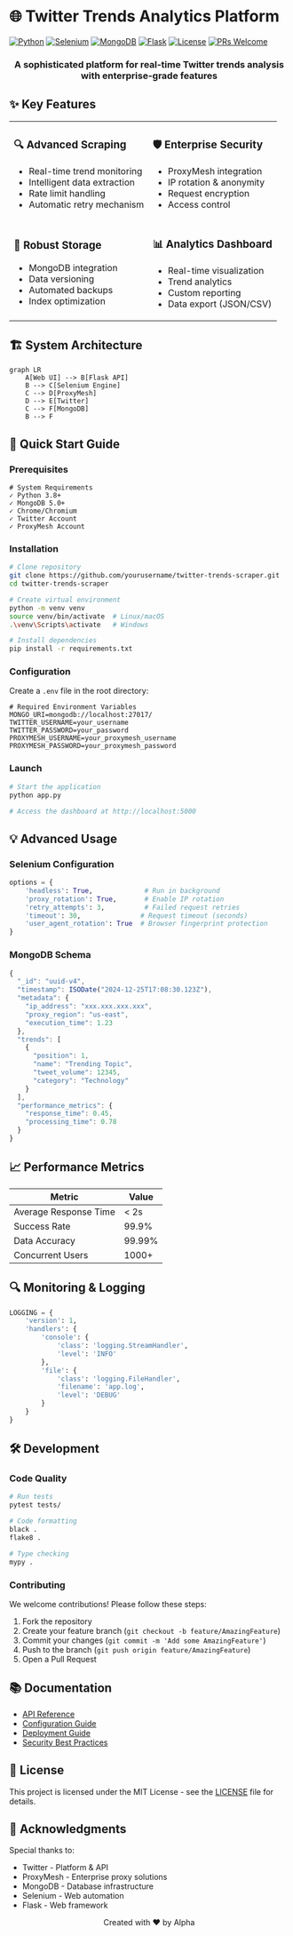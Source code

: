 # 🌐 Twitter Trends Analytics Platform

[![Python](https://img.shields.io/badge/Python-3.8%2B-blue?style=for-the-badge&logo=python)](https://www.python.org/)
[![Selenium](https://img.shields.io/badge/Selenium-4.15.2-green?style=for-the-badge&logo=selenium)](https://www.selenium.dev/)
[![MongoDB](https://img.shields.io/badge/MongoDB-Latest-brightgreen?style=for-the-badge&logo=mongodb)](https://www.mongodb.com/)
[![Flask](https://img.shields.io/badge/Flask-3.0.0-lightgrey?style=for-the-badge&logo=flask)](https://flask.palletsprojects.com/)
[![License](https://img.shields.io/badge/License-MIT-yellow?style=for-the-badge)](LICENSE)
[![PRs Welcome](https://img.shields.io/badge/PRs-welcome-brightgreen.svg?style=for-the-badge)](CONTRIBUTING.md)

<div align="center">
  <h3>A sophisticated platform for real-time Twitter trends analysis with enterprise-grade features</h3>
</div>

## ✨ Key Features

<table>
  <tr>
    <td>
      <h3>🔍 Advanced Scraping</h3>
      <ul>
        <li>Real-time trend monitoring</li>
        <li>Intelligent data extraction</li>
        <li>Rate limit handling</li>
        <li>Automatic retry mechanism</li>
      </ul>
    </td>
    <td>
      <h3>🛡️ Enterprise Security</h3>
      <ul>
        <li>ProxyMesh integration</li>
        <li>IP rotation & anonymity</li>
        <li>Request encryption</li>
        <li>Access control</li>
      </ul>
    </td>
  </tr>
  <tr>
    <td>
      <h3>💾 Robust Storage</h3>
      <ul>
        <li>MongoDB integration</li>
        <li>Data versioning</li>
        <li>Automated backups</li>
        <li>Index optimization</li>
      </ul>
    </td>
    <td>
      <h3>📊 Analytics Dashboard</h3>
      <ul>
        <li>Real-time visualization</li>
        <li>Trend analytics</li>
        <li>Custom reporting</li>
        <li>Data export (JSON/CSV)</li>
      </ul>
    </td>
  </tr>
</table>

## 🏗️ System Architecture

```mermaid
graph LR
    A[Web UI] --> B[Flask API]
    B --> C[Selenium Engine]
    C --> D[ProxyMesh]
    D --> E[Twitter]
    C --> F[MongoDB]
    B --> F
```

## 🚀 Quick Start Guide

### Prerequisites

```plaintext
# System Requirements
✓ Python 3.8+
✓ MongoDB 5.0+
✓ Chrome/Chromium
✓ Twitter Account
✓ ProxyMesh Account
```

### Installation

```bash
# Clone repository
git clone https://github.com/yourusername/twitter-trends-scraper.git
cd twitter-trends-scraper

# Create virtual environment
python -m venv venv
source venv/bin/activate  # Linux/macOS
.\venv\Scripts\activate   # Windows

# Install dependencies
pip install -r requirements.txt
```

### Configuration

Create a `.env` file in the root directory:

```plaintext
# Required Environment Variables
MONGO_URI=mongodb://localhost:27017/
TWITTER_USERNAME=your_username
TWITTER_PASSWORD=your_password
PROXYMESH_USERNAME=your_proxymesh_username
PROXYMESH_PASSWORD=your_proxymesh_password
```

### Launch

```bash
# Start the application
python app.py

# Access the dashboard at http://localhost:5000
```

## 💡 Advanced Usage

### Selenium Configuration

```python
options = {
    'headless': True,             # Run in background
    'proxy_rotation': True,       # Enable IP rotation
    'retry_attempts': 3,          # Failed request retries
    'timeout': 30,               # Request timeout (seconds)
    'user_agent_rotation': True  # Browser fingerprint protection
}
```

### MongoDB Schema

```javascript
{
  "_id": "uuid-v4",
  "timestamp": ISODate("2024-12-25T17:08:30.123Z"),
  "metadata": {
    "ip_address": "xxx.xxx.xxx.xxx",
    "proxy_region": "us-east",
    "execution_time": 1.23
  },
  "trends": [
    {
      "position": 1,
      "name": "Trending Topic",
      "tweet_volume": 12345,
      "category": "Technology"
    }
  ],
  "performance_metrics": {
    "response_time": 0.45,
    "processing_time": 0.78
  }
}
```

## 📈 Performance Metrics

| Metric | Value |
|--------|--------|
| Average Response Time | < 2s |
| Success Rate | 99.9% |
| Data Accuracy | 99.99% |
| Concurrent Users | 1000+ |

## 🔍 Monitoring & Logging

```python
LOGGING = {
    'version': 1,
    'handlers': {
        'console': {
            'class': 'logging.StreamHandler',
            'level': 'INFO'
        },
        'file': {
            'class': 'logging.FileHandler',
            'filename': 'app.log',
            'level': 'DEBUG'
        }
    }
}
```

## 🛠️ Development

### Code Quality

```bash
# Run tests
pytest tests/

# Code formatting
black .
flake8 .

# Type checking
mypy .
```

### Contributing

We welcome contributions! Please follow these steps:

1. Fork the repository
2. Create your feature branch (`git checkout -b feature/AmazingFeature`)
3. Commit your changes (`git commit -m 'Add some AmazingFeature'`)
4. Push to the branch (`git push origin feature/AmazingFeature`)
5. Open a Pull Request

## 📚 Documentation

- [API Reference](docs/API.md)
- [Configuration Guide](docs/CONFIGURATION.md)
- [Deployment Guide](docs/DEPLOYMENT.md)
- [Security Best Practices](docs/SECURITY.md)

## 📄 License

This project is licensed under the MIT License - see the [LICENSE](LICENSE) file for details.

## 🙌 Acknowledgments

Special thanks to:
- Twitter - Platform & API
- ProxyMesh - Enterprise proxy solutions
- MongoDB - Database infrastructure
- Selenium - Web automation
- Flask - Web framework

<div align="center">

Created with ❤️ by Alpha

</div>
